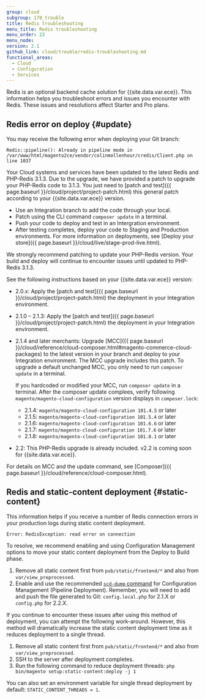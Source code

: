 ```yaml
---
group: cloud
subgroup: 170_trouble
title: Redis troubleshooting
menu_title: Redis troubleshooting
menu_order: 23
menu_node:
version: 2.1
github_link: cloud/trouble/redis-troubleshooting.md
functional_areas:
  - Cloud
  - Configuration
  - Services
---
```


Redis is an optional backend cache solution for {{site.data.var.ece}}. This information helps you troubleshoot errors and issues you encounter with Redis. These issues and resolutions affect Starter and Pro plans.

## Redis error on deploy {#update}
You may receive the following error when deploying your Git branch:

    Redis::pipeline(): Already in pipeline mode in /var/www/html/magento2ce/vendor/colinmollenhour/credis/Client.php on line 1037

Your Cloud systems and services have been updated to the latest Redis and PHP-Redis 3.1.3. Due to the upgrade, we have provided a patch to upgrade your PHP-Redis code to 3.1.3. You just need to [patch and test]({{ page.baseurl }}/cloud/project/project-patch.html) this general patch according to your {{site.data.var.ece}} version.

* Use an Integration branch to add the code through your local.
* Patch using the CLI command `composer update` in a terminal.
* Push your code to deploy and test in an Intergration environment.
* After testing completes, deploy your code to Staging and Production environments. For more information on deployments, see [Deploy your store]({{ page.baseurl }}/cloud/live/stage-prod-live.html).

<div class="bs-callout bs-callout-info" id="info" markdown="1">
We strongly recommend patching to update your PHP-Redis version. Your build and deploy will continue to encounter issues until updated to PHP-Redis 3.1.3.
</div>

See the following instructions based on your {{site.data.var.ece}} version:

* 2.0.x: Apply the [patch and test]({{ page.baseurl }}/cloud/project/project-patch.html) the deployment in your Integration environment.
* 2.1.0 – 2.1.3: Apply the [patch and test]({{ page.baseurl }}/cloud/project/project-patch.html) the deployment in your Integration environment.
* 2.1.4 and later merchants: Upgrade [MCC]({{ page.baseurl }}/cloud/reference/cloud-composer.html#magento-commerce-cloud-packages) to the latest version in your branch and deploy to your Integration environment. The MCC upgrade includes this patch. To upgrade a default unchanged MCC, you only need to run `composer update` in a terminal.

  If you hardcoded or modified your MCC, run `composer update` in a terminal. After the composer update complees, verify following `magento/magento-cloud-configuration` version displays in `composer.lock`:

  * 2.1.4: `magento/magento-cloud-configuration 101.4.5` or later
  * 2.1.5: `magento/magento-cloud-configuration 101.5.4` or later
  * 2.1.6: `magento/magento-cloud-configuration 101.6.6` or later
  * 2.1.7: `magento/magento-cloud-configuration 101.7.6` or later
  * 2.1.8: `magento/magento-cloud-configuration 101.8.1` or later
* 2.2: This PHP-Redis upgrade is already included. v2.2 is coming soon for {{site.data.var.ece}}.

For details on MCC and the update command, see [Composer]({{ page.baseurl }}/cloud/reference/cloud-composer.html).

## Redis and static-content deployment {#static-content}
This information helps if you receive a number of Redis connection errors in your production logs during static content deployment.

    Error: RedisException: read error on connection

To resolve, we recommend enabling and using Configuration Management options to move your static content deployment from the Deploy to Build phase.

1. Remove all static content first from `pub/static/frontend/*` and also from `var/view_preprocessed`.
2. Enable and use the recommended [`scd-dump` command](http://devdocs.magento.com/guides/v2.1/cloud/live/sens-data-over.html#cloud-config-specific-recomm) for Configuration Management (Pipeline Deployment). Remember, you will need to add and push the file generated to Git: `config.local.php` for 2.1.X or `config.php` for 2.2.X.

If you continue to encounter these issues after using this method of deployment, you can attempt the following work-around. However, this method will dramatically increase the static content deployment time as it reduces deployment to a single thread.

1. Remove all static content first from `pub/static/frontend/*` and also from `var/view_preprocessed`.
2. SSH to the server after deployment completes.
3. Run the following command to reduce deployment threads: `php bin/magento setup:static-content:deploy -j 1`

You can also set an environment variable for single thread deployment by default: `STATIC_CONTENT_THREADS = 1`.

